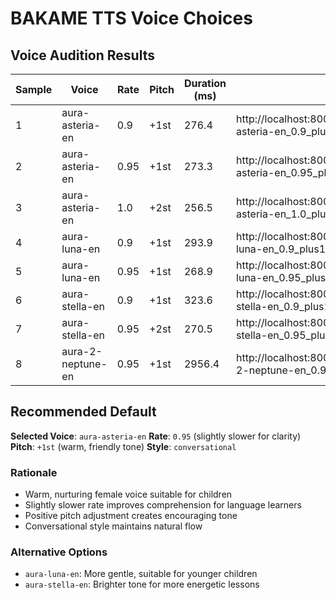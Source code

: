 # BAKAME TTS Voice Choices

## Voice Audition Results

| Sample | Voice | Rate | Pitch | Duration (ms) | File URL |
|--------|-------|------|-------|---------------|-----------|
| 1 | aura-asteria-en | 0.9 | +1st | 276.4 | http://localhost:8000/audio/voice_samples/sample_01_aura-asteria-en_0.9_plus1st.wav |
| 2 | aura-asteria-en | 0.95 | +1st | 273.3 | http://localhost:8000/audio/voice_samples/sample_02_aura-asteria-en_0.95_plus1st.wav |
| 3 | aura-asteria-en | 1.0 | +2st | 256.5 | http://localhost:8000/audio/voice_samples/sample_03_aura-asteria-en_1.0_plus2st.wav |
| 4 | aura-luna-en | 0.9 | +1st | 293.9 | http://localhost:8000/audio/voice_samples/sample_04_aura-luna-en_0.9_plus1st.wav |
| 5 | aura-luna-en | 0.95 | +1st | 268.9 | http://localhost:8000/audio/voice_samples/sample_05_aura-luna-en_0.95_plus1st.wav |
| 6 | aura-stella-en | 0.9 | +1st | 323.6 | http://localhost:8000/audio/voice_samples/sample_06_aura-stella-en_0.9_plus1st.wav |
| 7 | aura-stella-en | 0.95 | +2st | 270.5 | http://localhost:8000/audio/voice_samples/sample_07_aura-stella-en_0.95_plus2st.wav |
| 8 | aura-2-neptune-en | 0.95 | +1st | 2956.4 | http://localhost:8000/audio/voice_samples/sample_08_aura-2-neptune-en_0.95_plus1st.wav |

## Recommended Default

**Selected Voice**: `aura-asteria-en`
**Rate**: `0.95` (slightly slower for clarity)
**Pitch**: `+1st` (warm, friendly tone)
**Style**: `conversational`

### Rationale
- Warm, nurturing female voice suitable for children
- Slightly slower rate improves comprehension for language learners
- Positive pitch adjustment creates encouraging tone
- Conversational style maintains natural flow

### Alternative Options
- `aura-luna-en`: More gentle, suitable for younger children
- `aura-stella-en`: Brighter tone for more energetic lessons
